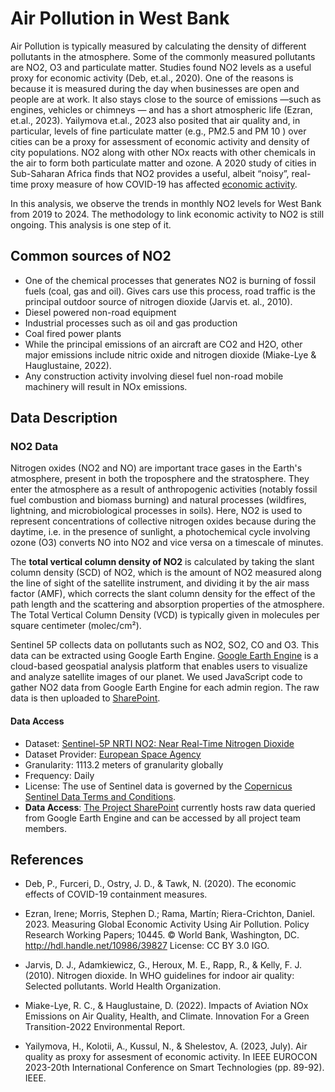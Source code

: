 # Air Pollution in West Bank

Air Pollution is typically measured by calculating the density of different pollutants in the atmosphere. Some of the commonly measured pollutants are NO2, O3 and particulate matter. Studies found NO2 levels as a useful proxy for economic activity (Deb, et.al., 2020). One of the reasons is because it is measured during the day when businesses are open and people are at work. It also stays close to the source of emissions —such as engines, vehicles or chimneys — and has a short atmospheric life (Ezran, et.al., 2023). Yailymova et.al., 2023 also posited that air quality and, in particular, levels of fine particulate matter (e.g., PM2.5 and PM 10 ) over cities can be a proxy for assessment of economic activity and density of city populations. NO2 along with other NOx reacts with other chemicals in the air to form both particulate matter and ozone. A 2020 study of cities in Sub-Saharan Africa finds that NO2 provides a useful, albeit “noisy”, real-time proxy measure of how COVID-19 has affected [economic activity](https://blogs.worldbank.org/developmenttalk/what-nitrogen-dioxide-emissions-tell-us-about-fragile-recovery-south-asia).

In this analysis, we observe the trends in monthly NO2 levels for West Bank from 2019 to 2024. The methodology to link economic activity to NO2 is still ongoing. This analysis is one step of it.

## Common sources of NO2

- One of the chemical processes that generates NO2 is burning of fossil fuels (coal, gas and oil). Gives cars use this process, road traffic is the principal outdoor source of nitrogen dioxide (Jarvis et. al., 2010).
- Diesel powered non-road equipment
- Industrial processes such as oil and gas production
- Coal fired power plants
- While the principal emissions of an aircraft are CO2 and H2O, other major emissions include nitric oxide and nitrogen dioxide (Miake-Lye & Hauglustaine, 2022).
- Any construction activity involving diesel fuel non-road mobile machinery will result in NOx emissions.


## Data Description

### NO2 Data

Nitrogen oxides (NO2 and NO) are important trace gases in the Earth's atmosphere, present in both the troposphere and the stratosphere. They enter the atmosphere as a result of anthropogenic activities (notably fossil fuel combustion and biomass burning) and natural processes (wildfires, lightning, and microbiological processes in soils). Here, NO2 is used to represent concentrations of collective nitrogen oxides because during the daytime, i.e. in the presence of sunlight, a photochemical cycle involving ozone (O3) converts NO into NO2 and vice versa on a timescale of minutes.

The **total vertical column density of NO2** is calculated by taking the slant column density (SCD) of NO2, which is the amount of NO2 measured along the line of sight of the satellite instrument, and dividing it by the air mass factor (AMF), which corrects the slant column density for the effect of the path length and the scattering and absorption properties of the atmosphere. The Total Vertical Column Density (VCD) is typically given in molecules per square centimeter (molec/cm²).

Sentinel 5P collects data on pollutants such as NO2, SO2, CO and O3. This data can be extracted using Google Earth Engine. [Google Earth Engine](https://earthengine.google.com/) is a cloud-based geospatial analysis platform that enables users to visualize and analyze satellite images of our planet. We used JavaScript code to gather NO2 data from Google Earth Engine for each admin region. The raw data is then uploaded to [SharePoint](https://worldbankgroup.sharepoint.com/teams/DevelopmentDataPartnershipCommunity-WBGroup/Shared%20Documents/Forms/AllItems.aspx?csf=1&e=Yvwh8r&FolderCTID=0x012000CFAB9FF0F938A64EBB297E7E16BDFCFD&web=1&id=%2Fteams%2FDevelopmentDataPartnershipCommunity%2DWBGroup%2FShared%20Documents%2FProjects%2FData%20Lab%2FGaza%20Israel%20Conflict%20Impact%20Analysis%2FData%2Fair%5Fpollution&viewid=80cdadb3%2D8bb3%2D47ae%2D8b18%2Dc1dd89c373c5).

#### Data Access

* Dataset: [Sentinel-5P NRTI NO2: Near Real-Time Nitrogen Dioxide](https://developers.google.com/earth-engine/datasets/catalog/COPERNICUS_S5P_NRTI_L3_NO2)
* Dataset Provider: [European Space Agency](https://sentinel.esa.int/web/sentinel/user-guides/sentinel-5p-tropomi)
* Granularity: 1113.2 meters of granularity globally
* Frequency: Daily
* License: The use of Sentinel data is governed by the [Copernicus Sentinel Data Terms and Conditions](https://sentinel.esa.int/documents/247904/690755/Sentinel_Data_Legal_Notice).
* **Data Access**: [The Project SharePoint](https://worldbankgroup.sharepoint.com/teams/DevelopmentDataPartnershipCommunity-WBGroup/Shared%20Documents/Forms/AllItems.aspx?csf=1&e=Yvwh8r&FolderCTID=0x012000CFAB9FF0F938A64EBB297E7E16BDFCFD&web=1&id=%2Fteams%2FDevelopmentDataPartnershipCommunity%2DWBGroup%2FShared%20Documents%2FProjects%2FData%20Lab%2FGaza%20Israel%20Conflict%20Impact%20Analysis&viewid=80cdadb3%2D8bb3%2D47ae%2D8b18%2Dc1dd89c373c5) currently hosts raw data queried from Google Earth Engine and can be accessed by all project team members.



## References

- Deb, P., Furceri, D., Ostry, J. D., & Tawk, N. (2020). The economic effects of COVID-19 containment measures.

- Ezran, Irene; Morris, Stephen D.; Rama, Martín; Riera-Crichton, Daniel. 2023. Measuring Global Economic Activity Using Air Pollution. Policy Research Working Papers; 10445. © World Bank, Washington, DC. http://hdl.handle.net/10986/39827 License: CC BY 3.0 IGO.

- Jarvis, D. J., Adamkiewicz, G., Heroux, M. E., Rapp, R., & Kelly, F. J. (2010). Nitrogen dioxide. In WHO guidelines for indoor air quality: Selected pollutants. World Health Organization.

- Miake-Lye, R. C., & Hauglustaine, D. (2022). Impacts of Aviation NOx Emissions on Air Quality, Health, and Climate. Innovation For a Green Transition-2022 Environmental Report.

- Yailymova, H., Kolotii, A., Kussul, N., & Shelestov, A. (2023, July). Air quality as proxy for assesment of economic activity. In IEEE EUROCON 2023-20th International Conference on Smart Technologies (pp. 89-92). IEEE.
